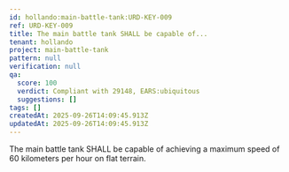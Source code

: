 ```yaml
---
id: hollando:main-battle-tank:URD-KEY-009
ref: URD-KEY-009
title: The main battle tank SHALL be capable of...
tenant: hollando
project: main-battle-tank
pattern: null
verification: null
qa:
  score: 100
  verdict: Compliant with 29148, EARS:ubiquitous
  suggestions: []
tags: []
createdAt: 2025-09-26T14:09:45.913Z
updatedAt: 2025-09-26T14:09:45.913Z
---
```


The main battle tank SHALL be capable of achieving a maximum speed of 60 kilometers per hour on flat terrain.
